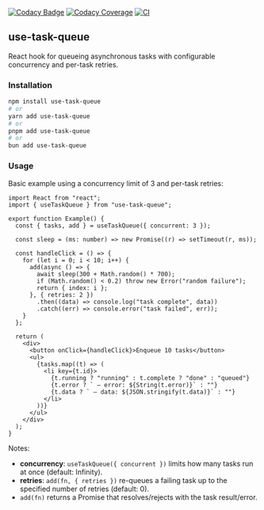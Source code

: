 [![Codacy Badge](https://app.codacy.com/project/badge/Grade/97163d2f5e7f4356a1170c7621765669)](https://app.codacy.com/gh/pantoninho/use-task-queue/dashboard?utm_source=gh&utm_medium=referral&utm_content=&utm_campaign=Badge_grade)
[![Codacy Coverage](https://app.codacy.com/project/badge/Coverage/97163d2f5e7f4356a1170c7621765669)](https://app.codacy.com/gh/pantoninho/use-task-queue/dashboard?utm_source=github.com&utm_medium=referral&utm_content=pantoninho/use-task-queue&utm_campaign=Badge_Coverage)
[![CI](https://github.com/pantoninho/use-task-queue/actions/workflows/codacy.yml/badge.svg)](https://github.com/pantoninho/use-task-queue/actions/workflows/codacy.yml)

## use-task-queue

React hook for queueing asynchronous tasks with configurable concurrency and per-task retries.

### Installation

```bash
npm install use-task-queue
# or
yarn add use-task-queue
# or
pnpm add use-task-queue
# or
bun add use-task-queue
```

### Usage

Basic example using a concurrency limit of 3 and per-task retries:

```tsx
import React from "react";
import { useTaskQueue } from "use-task-queue";

export function Example() {
  const { tasks, add } = useTaskQueue({ concurrent: 3 });

  const sleep = (ms: number) => new Promise((r) => setTimeout(r, ms));

  const handleClick = () => {
    for (let i = 0; i < 10; i++) {
      add(async () => {
        await sleep(300 + Math.random() * 700);
        if (Math.random() < 0.2) throw new Error("random failure");
        return { index: i };
      }, { retries: 2 })
        .then((data) => console.log("task complete", data))
        .catch((err) => console.error("task failed", err));
    }
  };

  return (
    <div>
      <button onClick={handleClick}>Enqueue 10 tasks</button>
      <ul>
        {tasks.map((t) => (
          <li key={t.id}>
            {t.running ? "running" : t.complete ? "done" : "queued"}
            {t.error ? ` – error: ${String(t.error)}` : ""}
            {t.data ? ` – data: ${JSON.stringify(t.data)}` : ""}
          </li>
        ))}
      </ul>
    </div>
  );
}
```

Notes:

- **concurrency**: `useTaskQueue({ concurrent })` limits how many tasks run at once (default: Infinity).
- **retries**: `add(fn, { retries })` re-queues a failing task up to the specified number of retries (default: 0).
- `add(fn)` returns a Promise that resolves/rejects with the task result/error.
